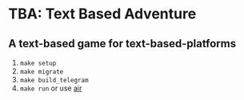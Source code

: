 # TBA: Text Based Adventure
## A text-based game for text-based-platforms

1. `make setup`
2. `make migrate`
3. `make build_telegram`
4. `make run` or use [air](https://github.com/cosmtrek/air)
